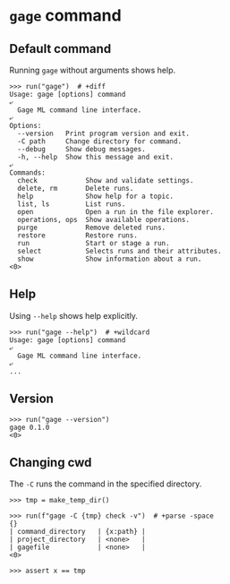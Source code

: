 # `gage` command

## Default command

Running `gage` without arguments shows help.

    >>> run("gage")  # +diff
    Usage: gage [options] command
    ⤶
      Gage ML command line interface.
    ⤶
    Options:
      --version   Print program version and exit.
      -C path     Change directory for command.
      --debug     Show debug messages.
      -h, --help  Show this message and exit.
    ⤶
    Commands:
      check            Show and validate settings.
      delete, rm       Delete runs.
      help             Show help for a topic.
      list, ls         List runs.
      open             Open a run in the file explorer.
      operations, ops  Show available operations.
      purge            Remove deleted runs.
      restore          Restore runs.
      run              Start or stage a run.
      select           Selects runs and their attributes.
      show             Show information about a run.
    <0>

## Help

Using `--help` shows help explicitly.

    >>> run("gage --help")  # +wildcard
    Usage: gage [options] command
    ⤶
      Gage ML command line interface.
    ⤶
    ...

## Version

    >>> run("gage --version")
    gage 0.1.0
    <0>

## Changing cwd

The `-C` runs the command in the specified directory.

    >>> tmp = make_temp_dir()

    >>> run(f"gage -C {tmp} check -v")  # +parse -space
    {}
    | command_directory   | {x:path} |
    | project_directory   | <none>   |
    | gagefile            | <none>   |
    <0>

    >>> assert x == tmp
